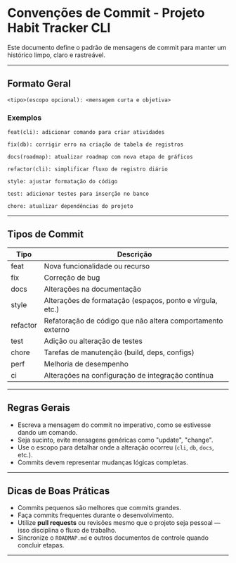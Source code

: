 # Convenções de Commit - Projeto Habit Tracker CLI

Este documento define o padrão de mensagens de commit para manter um histórico limpo, claro e rastreável.

---

## Formato Geral
```
<tipo>(escopo opcional): <mensagem curta e objetiva>
``` 

### Exemplos

```
feat(cli): adicionar comando para criar atividades
```
```
fix(db): corrigir erro na criação de tabela de registros
```
```
docs(roadmap): atualizar roadmap com nova etapa de gráficos
```
```
refactor(cli): simplificar fluxo de registro diário
```
```
style: ajustar formatação do código
```
```
test: adicionar testes para inserção no banco
```
```
chore: atualizar dependências do projeto
```

---

## Tipos de Commit

| Tipo      | Descrição                                         |
|-----------|---------------------------------------------------|
| feat      | Nova funcionalidade ou recurso                    |
| fix       | Correção de bug                                   |
| docs      | Alterações na documentação                        |
| style     | Alterações de formatação (espaços, ponto e vírgula, etc.) |
| refactor  | Refatoração de código que não altera comportamento externo |
| test      | Adição ou alteração de testes                     |
| chore     | Tarefas de manutenção (build, deps, configs)      |
| perf      | Melhoria de desempenho                            |
| ci        | Alterações na configuração de integração contínua |

---

## Regras Gerais

- Escreva a mensagem do commit no imperativo, como se estivesse dando um comando.
- Seja sucinto, evite mensagens genéricas como "update", "change".
- Use o escopo para detalhar onde a alteração ocorreu (`cli`, `db`, `docs`, etc.).
- Commits devem representar mudanças lógicas completas.

---

## Dicas de Boas Práticas

- Commits pequenos são melhores que commits grandes.
- Faça commits frequentes durante o desenvolvimento.
- Utilize **pull requests** ou revisões mesmo que o projeto seja pessoal — isso disciplina o fluxo de trabalho.
- Sincronize o `ROADMAP.md` e outros documentos de controle quando concluir etapas.

---

